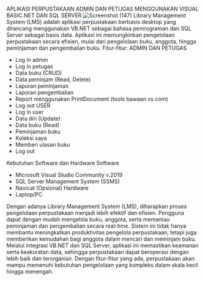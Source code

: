APLIKASI PERPUSTAKAAN ADMIN DAN PETUGAS MENGGUNAKAN VISUAL BASIC.NET DAN SQL SERVER
![Screenshot (147)](https://github.com/user-attachments/assets/ea6c8516-f013-4f21-b190-c4bb22cad7a4)
  Library Management System (LMS) adalah aplikasi perpustakaan berbasis desktop yang dirancang menggunakan VB.NET sebagai bahasa pemrograman dan SQL Server sebagai basis data. Aplikasi ini memungkinkan pengelolaan perpustakaan secara efisien, mulai dari pengelolaan buku, anggota, hingga peminjaman dan pengembalian buku.
Fitur-fitur:
  ADMIN DAN PETUGAS
  - Log in admin
  - Log in petugas
  - Data buku (CRUD)
  - Data peminjam (Read, Delete)
  - Laporan peminjaman
  - Laporan pengembalian
  - Report menggunakan PrintDocument (tools bawaan vs com)
  - Log out
  USER
  - Log in user
  - Data diri (Update)
  - Data buku (Read)
  - Peminjaman buku
  - Koleksi saya
  - Memberi ulasan buku
  - Log out

Kebutuhan Software dan Hardware
Software
  - Microsoft Visual Studio Community v.2019
  - SQL Server Management System (SSMS)
  - Navicat (Opsional)
Hardware
  - Laptop/PC

Dengan adanya Library Management System (LMS), diharapkan proses pengelolaan perpustakaan menjadi lebih efektif dan efisien. Pengguna dapat dengan mudah mengelola buku, anggota, serta memantau peminjaman dan pengembalian secara real-time. Sistem ini tidak hanya membantu meningkatkan produktivitas pengelola perpustakaan, tetapi juga memberikan kemudahan bagi anggota dalam mencari dan meminjam buku.
Melalui integrasi VB.NET dan SQL Server, aplikasi ini memastikan keamanan serta keakuratan data, sehingga perpustakaan dapat beroperasi dengan lebih baik dan terorganisir. Dengan fitur-fitur yang ada, perpustakaan akan mampu memenuhi kebutuhan pengelolaan yang kompleks dalam skala kecil hingga menengah.
